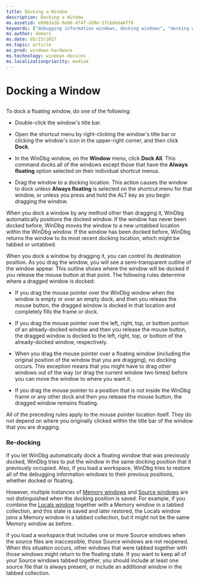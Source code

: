 ```yaml
---
title: Docking a Window
description: Docking a Window
ms.assetid: e8963a3b-0e86-4f4f-a59e-27cbde6a6ff8
keywords: ["debugging information windows, docking windows", "docking windows", "window docking"]
ms.author: domars
ms.date: 05/23/2017
ms.topic: article
ms.prod: windows-hardware
ms.technology: windows-devices
ms.localizationpriority: medium
---
```


# Docking a Window


## <span id="ddk_docking_a_window_dbg"></span><span id="DDK_DOCKING_A_WINDOW_DBG"></span>


To dock a floating window, do one of the following:

-   Double-click the window's title bar.

-   Open the shortcut menu by right-clicking the window's title bar or clicking the window's icon in the upper-right corner, and then click **Dock**.

-   In the WinDbg window, on the **Window** menu, click **Dock All**. This command docks all of the windows except those that have the **Always floating** option selected on their individual shortcut menus.

-   Drag the window to a docking location. This action causes the window to dock unless **Always floating** is selected on the shortcut menu for that window, or unless you press and hold the ALT key as you begin dragging the window.

When you dock a window by any method other than dragging it, WinDbg automatically positions the docked window. If the window has never been docked before, WinDbg moves the window to a new untabbed location within the WinDbg window. If the window has been docked before, WinDbg returns the window to its most recent docking location, which might be tabbed or untabbed.

When you dock a window by dragging it, you can control its destination position. As you drag the window, you will see a semi-transparent outline of the window appear. This outline shows where the window will be docked if you release the mouse button at that point. The following rules determine where a dragged window is docked:

-   If you drag the mouse pointer over the WinDbg window when the window is empty or over an empty dock, and then you release the mouse button, the dragged window is docked in that location and completely fills the frame or dock.

-   If you drag the mouse pointer over the left, right, top, or bottom portion of an already-docked window and then you release the mouse button, the dragged window is docked to the left, right, top, or bottom of the already-docked window, respectively.

-   When you drag the mouse pointer over a floating window (including the original position of the window that you are dragging), no docking occurs. This exception means that you might have to drag other windows out of the way (or drag the current window two times) before you can move the window to where you want it.

-   If you drag the mouse pointer to a position that is not inside the WinDbg frame or any other dock and then you release the mouse button, the dragged window remains floating.

All of the preceding rules apply to the mouse pointer location itself. They do not depend on where you originally clicked within the title bar of the window that you are dragging.

### <span id="re_docking"></span><span id="RE_DOCKING"></span>Re-docking

If you let WinDbg automatically dock a floating window that was previously docked, WinDbg tries to put the window in the same docking position that it previously occupied. Also, if you load a workspace, WinDbg tries to restore all of the debugging information windows to their previous positions, whether docked or floating.

However, multiple instances of [Memory windows](memory-window.md) and [Source windows](source-window.md) are not distinguished when the docking position is saved. For example, if you combine the [Locals window](locals-window.md) together with a Memory window in a tabbed collection, and this state is saved and later restored, the Locals window joins a Memory window in a tabbed collection, but it might not be the same Memory window as before.

If you load a workspace that includes one or more Source windows when the source files are inaccessible, those Source windows are not reopened. When this situation occurs, other windows that were tabbed together with those windows might return to the floating state. If you want to keep all of your Source windows tabbed together, you should include at least one source file that is always present, or include an additional window in the tabbed collection.

 

 






